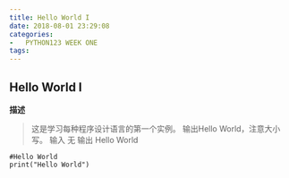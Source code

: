 ```yaml
---
title: Hello World I
date: 2018-08-01 23:29:08
categories:
-   PYTHON123 WEEK ONE
tags:
---
```

## Hello World I
**描述**
>这是学习每种程序设计语言的第一个实例。
>输出Hello World，注意大小写。
>输入
>无
>输出
Hello World
```
#Hello World 
print("Hello World")
```
